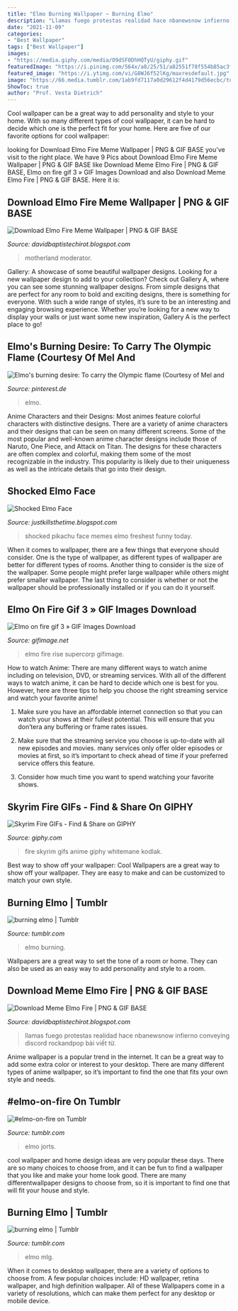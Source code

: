 ```yaml
---
title: "Elmo Burning Wallpaper ~ Burning Elmo"
description: "Llamas fuego protestas realidad hace nbanewsnow infierno conveying discord rockandpop bài viết từ"
date: "2021-11-09"
categories:
- "Best Wallpaper"
tags: ["Best Wallpaper"]
images:
- "https://media.giphy.com/media/O9dSF0DhHQTyU/giphy.gif"
featuredImage: "https://i.pinimg.com/564x/a8/25/51/a82551f78f554b85ac3f513d8b2838ce.jpg"
featured_image: "https://i.ytimg.com/vi/G8WJ6f52lKg/maxresdefault.jpg"
image: "https://66.media.tumblr.com/1ab9fd7117a0d29612f4d4179d56ecbc/tumblr_no5la9wNGA1rx8cqeo1_500.jpg"
ShowToc: true
author: "Prof. Vesta Dietrich"
---
```



Cool wallpaper can be a great way to add personality and style to your home. With so many different types of cool wallpaper, it can be hard to decide which one is the perfect fit for your home. Here are five of our favorite options for cool wallpaper: 

	

		
looking for Download Elmo Fire Meme Wallpaper | PNG &amp; GIF BASE you've visit to the right place. We have 9 Pics about Download Elmo Fire Meme Wallpaper | PNG &amp; GIF BASE like Download Meme Elmo Fire | PNG &amp; GIF BASE, Elmo on fire gif 3 » GIF Images Download and also Download Meme Elmo Fire | PNG &amp; GIF BASE. Here it is:
		
    
## Download Elmo Fire Meme Wallpaper | PNG &amp; GIF BASE

<img loading=lazy src="https://i.ytimg.com/vi/G8WJ6f52lKg/maxresdefault.jpg" onerror="this.onerror=null;this.src='https://tse4.mm.bing.net/th?id=OIP.gC9Ndiz8Oi9Z6VRKfXG01QHaEK&amp;pid=15.1';" alt="Download Elmo Fire Meme Wallpaper | PNG &amp; GIF BASE">

_Source: davidbaptistechirot.blogspot.com_

>motherland moderator. 

	

Gallery: A showcase of some beautiful wallpaper designs.
Looking for a new wallpaper design to add to your collection? Check out Gallery A, where you can see some stunning wallpaper designs. From simple designs that are perfect for any room to bold and exciting designs, there is something for everyone. With such a wide range of styles, it’s sure to be an interesting and engaging browsing experience. Whether you’re looking for a new way to display your walls or just want some new inspiration, Gallery A is the perfect place to go!





	
	
    
## Elmo&#039;s Burning Desire: To Carry The Olympic Flame (Courtesy Of Mel And

<img loading=lazy src="https://i.pinimg.com/originals/ad/26/37/ad26374c329272a8d8ffac99d64a8e3a.jpg" onerror="this.onerror=null;this.src='https://tse2.mm.bing.net/th?id=OIP.JD9n16HrbAe69-B76gWNNQAAAA&amp;pid=15.1';" alt="Elmo&#039;s burning desire: To carry the Olympic flame (Courtesy of Mel and">

_Source: pinterest.de_

>elmo. 

	

Anime Characters and their Designs: Most animes feature colorful characters with distinctive designs.
There are a variety of anime characters and their designs that can be seen on many different screens. Some of the most popular and well-known anime character designs include those of Naruto, One Piece, and Attack on Titan. The designs for these characters are often complex and colorful, making them some of the most recognizable in the industry. This popularity is likely due to their uniqueness as well as the intricate details that go into their design.

    
## Shocked Elmo Face

<img loading=lazy src="https://i.pinimg.com/564x/a8/25/51/a82551f78f554b85ac3f513d8b2838ce.jpg" onerror="this.onerror=null;this.src='https://tse1.mm.bing.net/th?id=OIP.1l54CqNyc5oKFJWEgFv1WgHaKF&amp;pid=15.1';" alt="Shocked Elmo Face">

_Source: justkillsthetime.blogspot.com_

>shocked pikachu face memes elmo freshest funny today. 

	

When it comes to wallpaper, there are a few things that everyone should consider. One is the type of wallpaper, as different types of wallpaper are better for different types of rooms. Another thing to consider is the size of the wallpaper. Some people might prefer large wallpaper while others might prefer smaller wallpaper. The last thing to consider is whether or not the wallpaper should be professionally installed or if you can do it yourself.

    
## Elmo On Fire Gif 3 » GIF Images Download

<img loading=lazy src="https://gifimage.net/wp-content/uploads/2017/11/elmo-on-fire-gif-3.gif" onerror="this.onerror=null;this.src='https://tse4.mm.bing.net/th?id=OIP.MBGb2IR-hZxO7iqFRFvWbgAAAA&amp;pid=15.1';" alt="Elmo on fire gif 3 » GIF Images Download">

_Source: gifimage.net_

>elmo fire rise supercorp gifimage. 

	

How to watch Anime: There are many different ways to watch anime including on television, DVD, or streaming services.
With all of the different ways to watch anime, it can be hard to decide which one is best for you. However, here are three tips to help you choose the right streaming service and watch your favorite anime!
1. Make sure you have an affordable internet connection so that you can watch your shows at their fullest potential. This will ensure that you don’tera any buffering or frame rates issues.

2. Make sure that the streaming service you choose is up-to-date with all new episodes and movies. many services only offer older episodes or movies at first, so it’s important to check ahead of time if your preferred service offers this feature.

3. Consider how much time you want to spend watching your favorite shows.

    
## Skyrim Fire GIFs - Find &amp; Share On GIPHY

<img loading=lazy src="https://media.giphy.com/media/O9dSF0DhHQTyU/giphy.gif" onerror="this.onerror=null;this.src='https://tse2.mm.bing.net/th?id=OIP.rxkXsonxTu2vXfsM5JtrWQHaDV&amp;pid=15.1';" alt="Skyrim Fire GIFs - Find &amp; Share on GIPHY">

_Source: giphy.com_

>fire skyrim gifs anime giphy whitemane kodlak. 

	

Best way to show off your wallpaper:
Cool Wallpapers are a great way to show off your wallpaper. They are easy to make and can be customized to match your own style.

    
## Burning Elmo | Tumblr

<img loading=lazy src="https://66.media.tumblr.com/6640eec54a75e699239fdd9af402cf61/tumblr_nvgd5qsrRS1tcizr7o1_500.png" onerror="this.onerror=null;this.src='https://tse1.mm.bing.net/th?id=OIP.QnUsA5pNXNTXBdZQDf7rZwHaEF&amp;pid=15.1';" alt="burning elmo | Tumblr">

_Source: tumblr.com_

>elmo burning. 

	

Wallpapers are a great way to set the tone of a room or home. They can also be used as an easy way to add personality and style to a room.

    
## Download Meme Elmo Fire | PNG &amp; GIF BASE

<img loading=lazy src="https://img.huffingtonpost.com/asset/5c2d45493c000014060f3992.jpeg?ops=1778_1000" onerror="this.onerror=null;this.src='https://tse3.mm.bing.net/th?id=OIP.cbxnNBNgyHvaZB0A7s8XEAHaEK&amp;pid=15.1';" alt="Download Meme Elmo Fire | PNG &amp; GIF BASE">

_Source: davidbaptistechirot.blogspot.com_

>llamas fuego protestas realidad hace nbanewsnow infierno conveying discord rockandpop bài viết từ. 

	

Anime wallpaper is a popular trend in the internet. It can be a great way to add some extra color or interest to your desktop. There are many different types of anime wallpaper, so it’s important to find the one that fits your own style and needs.

    
## #elmo-on-fire On Tumblr

<img loading=lazy src="https://64.media.tumblr.com/68f1ea88c89ebe68712cf13b4cb323bf/18abd0017a2e286c-b0/s640x960/b9eda3c349a137a594a81e1044c810718118113e.png" onerror="this.onerror=null;this.src='https://tse2.mm.bing.net/th?id=OIP.XKxS_tu1DEfw03yWpVJ-xAAAAA&amp;pid=15.1';" alt="#elmo-on-fire on Tumblr">

_Source: tumblr.com_

>elmo jorts. 

	

cool wallpaper and home design ideas are very popular these days. There are so many choices to choose from, and it can be fun to find a wallpaper that you like and make your home look good. There are many differentwallpaper designs to choose from, so it is important to find one that will fit your house and style.

    
## Burning Elmo | Tumblr

<img loading=lazy src="https://66.media.tumblr.com/1ab9fd7117a0d29612f4d4179d56ecbc/tumblr_no5la9wNGA1rx8cqeo1_500.jpg" onerror="this.onerror=null;this.src='https://tse1.mm.bing.net/th?id=OIP.fGtm50sxdA0KPqLqb505cQHaHa&amp;pid=15.1';" alt="burning elmo | Tumblr">

_Source: tumblr.com_

>elmo mlg. 

	

When it comes to desktop wallpaper, there are a variety of options to choose from. A few popular choices include: HD wallpaper, retina wallpaper, and high definition wallpaper. All of these Wallpapers come in a variety of resolutions, which can make them perfect for any desktop or mobile device. 

